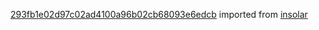 [293fb1e02d97c02ad4100a96b02cb68093e6edcb](https://github.com/insolar/insolar/commit/293fb1e02d97c02ad4100a96b02cb68093e6edcb) imported from [insolar](https://github.com/insolar/insolar)
